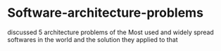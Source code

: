 # Software-architecture-problems
discussed 5 architecture problems of the Most used and widely spread softwares in the world and the solution they applied to that
